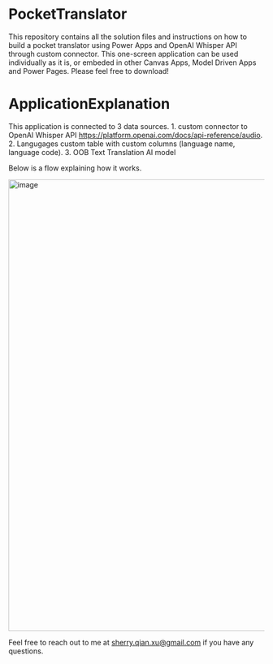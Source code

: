 # PocketTranslator
This repository contains all the solution files and instructions on how to build a pocket translator using Power Apps and OpenAI Whisper API through custom connector. This one-screen application can be used individually as it is, or embeded in other Canvas Apps, Model Driven Apps and Power Pages. Please feel free to download!

# ApplicationExplanation
This application is connected to 3 data sources. 1. custom connector to OpenAI Whisper API https://platform.openai.com/docs/api-reference/audio. 2. Langugages custom table with custom columns (language name, language code). 3. OOB Text Translation AI model

Below is a flow explaining how it works. 

<img width="890" alt="image" src="https://github.com/sherryxMSFT/PocketTranslator/assets/133151558/e0da6657-d186-44ee-bd1d-d567a85ae3df">

Feel free to reach out to me at sherry.qian.xu@gmail.com if you have any questions. 

